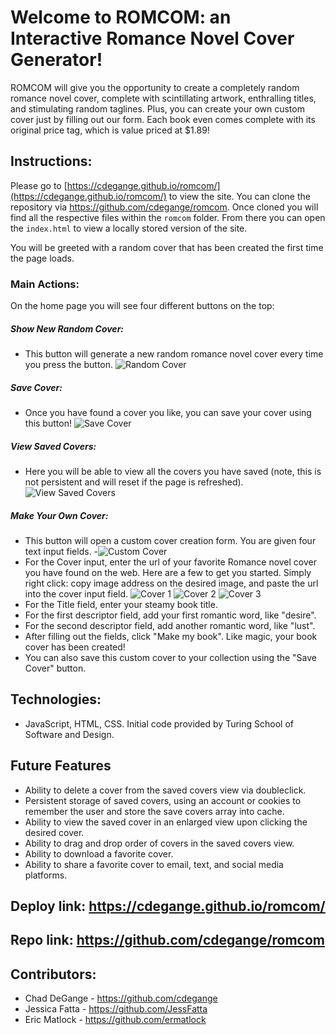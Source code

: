 # Welcome to ROMCOM: an Interactive Romance Novel Cover Generator!

ROMCOM will give you the opportunity to create a completely random romance novel cover, complete with scintillating artwork, enthralling titles, and stimulating random taglines. Plus, you can create your own custom cover just by filling out our form. Each book even comes complete with its original price tag, which is value priced at $1.89!

## Instructions:

Please go to [https://cdegange.github.io/romcom/](https://cdegange.github.io/romcom/) to view the site.
You can clone the repository via https://github.com/cdegange/romcom. Once cloned you will find all the respective files within the `romcom` folder. From there you can open the `index.html` to view a locally stored version of the site.

You will be greeted with a random cover that has been created the first time the page loads.

### Main Actions:

On the home page you will see four different buttons on the top:

##### Show New Random Cover:
- This button will generate a new random romance novel cover every time you press the button.
![Random Cover](https://media.giphy.com/media/zSnUMxlD1DcXUKSmFq/giphy.gif)
##### Save Cover:
- Once you have found a cover you like, you can save your cover using this button!
![Save Cover](https://media.giphy.com/media/t2HrMFwy6SFRe99DX6/giphy.gif)
##### View Saved Covers:
- Here you will be able to view all the covers you have saved (note, this is not persistent and will reset if the page is refreshed).
![View Saved Covers](https://media.giphy.com/media/0E4DGewahhoCjtghMs/giphy.gif)
##### Make Your Own Cover:
- This button will open a custom cover creation form. You are given four text input fields.
-![Custom Cover](https://media.giphy.com/media/yoVIzkouBdwQjwzVr0/giphy.gif)
 - For the Cover input, enter the url of your favorite Romance novel cover you have found on the web. Here are a few to get you started. Simply right click: copy image address on the desired image, and paste the url into the cover input field.
![Cover 1](https://amolife.com/image/images/stories/Art/Painters/Max_Ginsburg_Illustration_7.jpg)
![Cover 2](https://amolife.com/image/images/stories/Art/Painters/Max_Ginsburg_Illustration_3.jpg)
![Cover 3](https://amolife.com/image/images/stories/Art/Painters/Max_Ginsburg_Illustration_1.jpg)
- For the Title field, enter your steamy book title.
- For the first descriptor field, add your first romantic word, like "desire".
- For the second descriptor field, add another romantic word, like "lust".
- After filling out the fields, click "Make my book". Like magic, your book cover has been created!
- You can also save this custom cover to your collection using the "Save Cover" button.

## Technologies:

- JavaScript, HTML, CSS. Initial code provided by Turing School of Software and Design.

## Future Features
- Ability to delete a cover from the saved covers view via doubleclick.
- Persistent storage of saved covers, using an account or cookies to remember the user and store the save covers array into cache.
- Ability to view the saved cover in an enlarged view upon clicking the desired cover.
- Ability to drag and drop order of covers in the saved covers view.
- Ability to download a favorite cover.
- Ability to share a favorite cover to email, text, and social media platforms.

## Deploy link: https://cdegange.github.io/romcom/
## Repo link: https://github.com/cdegange/romcom
## Contributors:
- Chad DeGange - https://github.com/cdegange
- Jessica Fatta - https://github.com/JessFatta
- Eric Matlock - https://github.com/ermatlock
